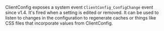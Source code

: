 ClientConfig exposes a system event `ClientConfig_ConfigChange` event since v1.4. It's fired when a setting is edited or removed. It can be used to listen to changes in the configuration to regenerate caches or things like CSS files that incorporate values from ClientConfig.